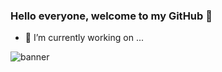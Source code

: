 ### Hello everyone, welcome to my GitHub 👋
- 🔭 I’m currently working on ...
<!--
**moeiniali/moeiniali** is a ✨ _special_ ✨ repository because its `README.md` (this file) appears on your GitHub profile.

Here are some ideas to get you started:

- 🔭 I’m currently working on ...
- 🌱 I’m currently learning ...
- 👯 I’m looking to collaborate on ...
- 🤔 I’m looking for help with ...
- 💬 Ask me about ...
- 📫 How to reach me: ...
- 😄 Pronouns: ...
- ⚡ Fun fact: ...
-->
![banner](https://github.com/moeiniali/moeiniali/assets/68547702/3c8e6029-51a6-4817-acc0-b45321ee9bf0)


